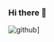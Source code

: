 ### Hi there 👋

![github](https://img.shields.io/badge/GitHub-000000?style=for-the-badge&logo=GitHub&logoColor=white)]



<!--

![<Badge Name>](https://img.shields.io/badge/<Badge Text>-<Background Color>?style=for-the-badge&logo=<Icon Name>&logoColor=<Logo Color>)
**misacvetkovic/misacvetkovic** is a ✨ _special_ ✨ repository because its `README.md` (this file) appears on your GitHub profile.

Here are some ideas to get you started:

- 🔭 I’m currently working on ...
- 🌱 I’m currently learning ...
- 👯 I’m looking to collaborate on ...
- 🤔 I’m looking for help with ...
- 💬 Ask me about ...
- 📫 How to reach me: ...
- 😄 Pronouns: ...
- ⚡ Fun fact: ...
-->
